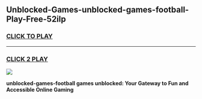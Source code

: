
## Unblocked-Games-unblocked-games-football-Play-Free-52ilp
<h3>
<a href="https://premium76.site?title=unblocked-games-football&ref=17A">CLICK TO PLAY</a></h3>
<hr>

<h3>
<a href="https://premium76.site?title=unblocked-games-football&ref=17A">CLICK 2 PLAY</a>
  
</h3>

<a href="https://premium76.site?title=unblocked-games-football&ref=17A"><img src="https://clearcache.store/games.png"></a>


**unblocked-games-football games unblocked: Your Gateway to Fun and Accessible Online Gaming**
